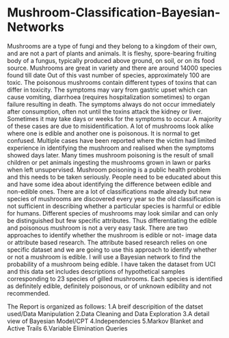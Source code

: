 # Mushroom-Classification-Bayesian-Networks
Mushrooms are a type of fungi and they belong to a kingdom of their own, and are not a part of plants and animals. It is fleshy, spore-bearing fruiting body of a fungus, typically produced above ground, on soil, or on its food source. Mushrooms are great in variety and there are around 14000 species found till date Out of this vast number of species, approximately 100 are toxic. The poisonous mushrooms contain different types of toxins that can differ in toxicity. The symptoms may vary from gastric upset which can cause vomiting, diarrhoea (requires hospitalization sometimes) to organ failure resulting in death. The symptoms always do not occur immediately after consumption, often not until the toxins attack the kidney or liver. Sometimes it may take days or weeks for the symptoms to occur. A majority of these cases are due to misidentification. A lot of mushrooms look alike where one is edible and another one is poisonous. It is normal to get confused. Multiple cases have been reported where the victim had limited experience in identifying the mushroom and realised when the symptoms showed days later. Many times mushroom poisoning is the result of small children or pet animals ingesting the mushrooms grown in lawn or parks when left unsupervised. Mushroom poisoning is a public health problem and this needs to be taken seriously. People need to be educated about this and have some idea about identifying the difference between edible and non-edible ones. There are a lot of classifications made already but new species of mushrooms are discovered every year so the old classification is not sufficient in describing whether a particular species is harmful or edible for humans. Different species of mushrooms may look similar and can only be distinguished but few specific attributes. Thus differentiating the edible and poisonous mushroom is not a very easy task. There are two approaches to identify whether the mushroom is edible or not- image data or attribute based research. The attribute based research relies on one specific dataset and we are going to use this approach to identify whether or not a mushroom is edible. I will use a Bayesian network to find the probability of a mushroom being edible. I have taken the dataset from UCI and this data set includes descriptions of hypothetical samples corresponding to 23 species of gilled mushrooms. Each species is identified as definitely edible, definitely poisonous, or of unknown edibility and not recommended.


The Report is organized as follows:
1.A breif descripition of the datset used/Data Manipulation
2.Data Cleaning and Data Exploration
3.A detail view of Bayesian Model/CPT
4.Independencies
5.Markov Blanket and Active Trails
6.Variable Elimination Queries
